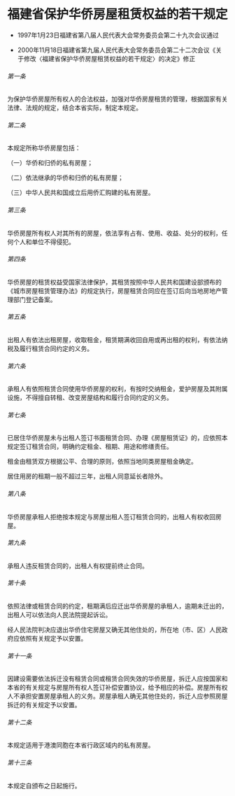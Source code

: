 # 福建省保护华侨房屋租赁权益的若干规定

- 1997年1月23日福建省第八届人民代表大会常务委员会第二十九次会议通过

- 2000年11月18日福建省第九届人民代表大会常务委员会第二十二次会议《关于修改〈福建省保护华侨房屋租赁权益的若干规定〉的决定》修正

<!-- INFO END -->

###### 第一条

为保护华侨房屋所有权人的合法权益，加强对华侨房屋租赁的管理，根据国家有关法律、法规的规定，结合本省实际，制定本规定。

###### 第二条

本规定所称华侨房屋包括：

（一）华侨和归侨的私有房屋；

（二）依法继承的华侨和归侨的私有房屋；

（三）中华人民共和国成立后用侨汇购建的私有房屋。

###### 第三条

华侨房屋所有权人对其所有的房屋，依法享有占有、使用、收益、处分的权利，任何个人和单位不得侵犯。

###### 第四条

华侨房屋的租赁权益受国家法律保护，其租赁按照中华人民共和国建设部颁布的《城市房屋租赁管理办法》的规定执行，房屋租赁合同应在签订后向当地房地产管理部门登记备案。

###### 第五条

出租人有依法出租房屋，收取租金，租赁期满收回自用或再出租的权利，有依法纳税及履行租赁合同约定的义务。

###### 第六条

承租人有依照租赁合同使用华侨房屋的权利，有按时交纳租金，爱护房屋及其附属设施，不得擅自转租、改变房屋结构和履行合同约定的义务。

###### 第七条

已居住华侨房屋未与出租人签订书面租赁合同、办理《房屋租赁证》的，应依照本规定签订租赁合同，明确约定租金、租期、用途和修缮责任。

租金由租赁双方根据公平、合理的原则，依照当地同类房屋租金确定。

居住用房的租期一般不超过三年，出租人同意延长者除外。

###### 第八条

华侨房屋承租人拒绝按本规定与房屋出租人签订租赁合同的，出租人有权收回房屋。

###### 第九条

承租人违反租赁合同的，出租人有权提前终止合同。

###### 第十条

依照法律或租赁合同的约定，租期满后应迁出华侨房屋的承租人，逾期未迁出的，出租人可以依法向人民法院提起诉讼。

经人民法院判决应退出华侨住宅房屋又确无其他住处的，所在地（市、区）人民政府应依照有关规定予以安置。

###### 第十一条

因建设需要依法拆迁没有租赁合同或租赁合同失效的华侨房屋，拆迁人应按国家和本省的有关规定与房屋所有权人签订补偿安置协议，给予相应的补偿。房屋所有权人不承担安置房屋承租人的义务。房屋承租人确无其他住处的，拆迁人应参照房屋拆迁的有关规定予以安置。

###### 第十二条

本规定适用于港澳同胞在本省行政区域内的私有房屋。

###### 第十三条

本规定自颁布之日起施行。
